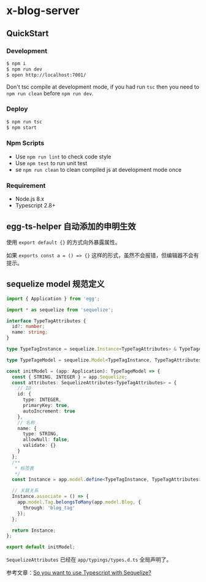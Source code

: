 # x-blog-server

## QuickStart

### Development

```bash
$ npm i
$ npm run dev
$ open http://localhost:7001/
```

Don't tsc compile at development mode, if you had run `tsc` then you need to `npm run clean` before `npm run dev`.

### Deploy

```bash
$ npm run tsc
$ npm start
```

### Npm Scripts

- Use `npm run lint` to check code style
- Use `npm test` to run unit test
- se `npm run clean` to clean compiled js at development mode once

### Requirement

- Node.js 8.x
- Typescript 2.8+

## egg-ts-helper 自动添加的申明生效

使用 `export default {}` 的方式向外暴露属性。

如果 `exports const a = () => {}` 这样的形式，虽然不会报错，但编辑器不会有提示。

## sequelize model 规范定义

```typescript
import { Application } from 'egg';

import * as sequelize from 'sequelize';

interface TypeTagAttributes {
  id?: number;
  name: string;
}

type TypeTagInstance = sequelize.Instance<TypeTagAttributes> & TypeTagAttributes;

type TypeTageModel = sequelize.Model<TypeTagInstance, TypeTagAttributes>;

const initModel = (app: Application): TypeTageModel => {
  const { STRING, INTEGER } = app.Sequelize;
  const attributes: SequelizeAttributes<TypeTagAttributes> = {
    // ID
    id: {
      type: INTEGER,
      primaryKey: true,
      autoIncrement: true
    },
    // 名称
    name: {
      type: STRING,
      allowNull: false,
      validate: {}
    }
  };
  /**
   * 标签表
   */
  const Instance = app.model.define<TypeTagInstance, TypeTagAttributes>('tag', attributes);

  // 关联关系
  Instance.associate = () => {
    app.model.Tag.belongsToMany(app.model.Blog, {
      through: 'blog_tag'
    });
  };

  return Instance;
};

export default initModel;
```

`SequelizeAttributes` 已经在 `app/typings/types.d.ts` 全局声明了。

参考文章：[So you want to use Typescript with Sequelize?](https://vivacitylabs.com/setup-typescript-sequelize/)
